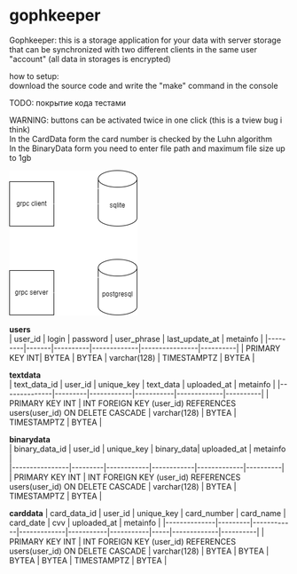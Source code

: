 # gophkeeper
Gophkeeper: this is a storage application for your data with server storage that can be synchronized with two different clients in the same user "account" (all data in storages is encrypted)  

how to setup:  
download the source code and write the "make" command in the console  

TODO: покрытие кода тестами  

WARNING: buttons can be activated twice in one click (this is a tview bug i think)  
In the CardData form the card number is checked by the Luhn algorithm  
In the BinaryData form you need to enter file path and maximum file size up to 1gb  

![project structure](image.png)

**users**                       
| user_id | login | password | user_phrase | last_update_at | metainfo |
|---------|-------|----------|-------------|----------------|----------|
| PRIMARY KEY INT| BYTEA | BYTEA | varchar(128) | TIMESTAMPTZ | BYTEA |

**textdata**                                                
| text_data_id | user_id | unique_key | text_data | uploaded_at | metainfo |
|--------------|---------|------------|-----------|-------------|----------|
| PRIMARY KEY INT | INT FOREIGN KEY (user_id) REFERENCES users(user_id) ON DELETE CASCADE | varchar(128) | BYTEA | TIMESTAMPTZ | BYTEA |

**binarydata**                                               
| binary_data_id | user_id | unique_key | binary_data| uploaded_at | metainfo |                                
|----------------|---------|------------|------------|-------------|----------|                  
| PRIMARY KEY INT | INT FOREIGN KEY (user_id) REFERENCES users(user_id) ON DELETE CASCADE | varchar(128) | BYTEA | TIMESTAMPTZ | BYTEA |

**carddata**
| card_data_id | user_id | unique_key | card_number | card_name | card_date | cvv | uploaded_at | metainfo |
|--------------|---------|------------|-------------|-----------|-----------|-----|-------------|----------|
| PRIMARY KEY INT | INT FOREIGN KEY (user_id) REFERENCES users(user_id) ON DELETE CASCADE | varchar(128) | BYTEA | BYTEA | BYTEA | BYTEA | TIMESTAMPTZ | BYTEA |
 